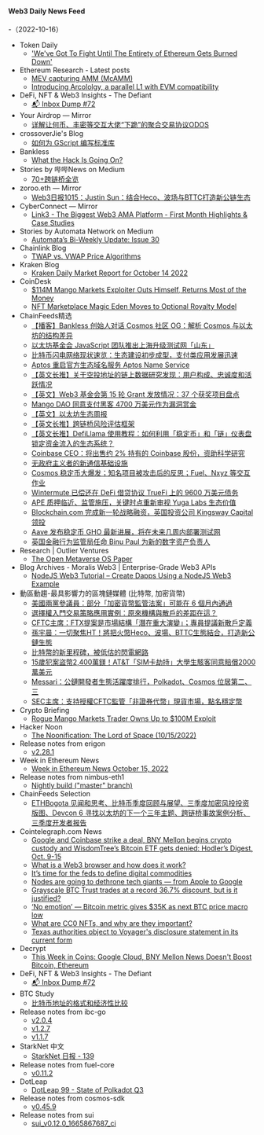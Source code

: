 #### Web3 Daily News Feed
-（2022-10-16）

- Token Daily
  - ['We've Got To Fight Until The Entirety of Ethereum Gets Burned Down'](https://www.tokendaily.co/p/we-ve-got-to-fight-until-the-entirety-of-ethereum-gets-burned-down)
- Ethereum Research - Latest posts
  - [MEV capturing AMM (McAMM)](https://ethresear.ch/t/mev-capturing-amm-mcamm/13336/22)
  - [Introducing Arcololgy, a parallel L1 with EVM compatibility](https://ethresear.ch/t/introducing-arcololgy-a-parallel-l1-with-evm-compatibility/13883/6)
- DeFi, NFT & Web3 Insights - The Defiant
  - [📬 Inbox Dump #72](https://newsletter.thedefiant.io/p/inbox-dump-72)
- Your Airdrop — Mirror
  - [详解让何币、丰密等交互大佬“下跪”的聚合交易协议ODOS](https://mirror.xyz/yourairdrop.eth/D1e3aDk61ZpDvYW9w4kR01NW1szQOguk2s3x4GykDSM)
- crossoverJie's Blog
  - [如何为 GScript 编写标准库](http://crossoverjie.top/2022/10/15/gscript/gscript10-write-native-lib/)
- Bankless
  - [What the Hack Is Going On?](https://newsletter.banklesshq.com/p/what-the-hack-is-going-on)
- Stories by 哔哔News on Medium
  - [70+跨链桥全览](https://medium.com/@bitalkforu/70-%E8%B7%A8%E9%93%BE%E6%A1%A5%E5%85%A8%E8%A7%88-448eca8e0d92?source=rss-d81aafc2c47b------2)
- zoroo.eth — Mirror
  - [Web3日报1015：Justin Sun：结合Heco、波场与BTTC打造新公链生态](https://mirror.xyz/zoroo.eth/Q-8Xrn1Sr3a68DYrJA4n90SeXNNnD3WzkmJNT3J5vxk)
- CyberConnect — Mirror
  - [Link3 - The Biggest Web3 AMA Platform - First Month Highlights & Case Studies](https://mirror.xyz/cyberlab.eth/5kaBv341zT5l4qkYf98unVKYAXSYi2UvCaY0AUDqKi4)
- Stories by Automata Network on Medium
  - [Automata’s Bi-Weekly Update: Issue 30](https://medium.com/atanetwork/automatas-bi-weekly-update-issue-30-9aef7bf2d8fe?source=rss-f15317e02c04------2)
- Chainlink Blog
  - [TWAP vs. VWAP Price Algorithms](https://blog.chain.link/twap-vs-vwap/)
- Kraken Blog
  - [Kraken Daily Market Report for October 14 2022](https://blog.kraken.com/post/15809/kraken-daily-market-report-for-october-14-2022/)
- CoinDesk
  - [$114M Mango Markets Exploiter Outs Himself, Returns Most of the Money](https://www.coindesk.com/business/2022/10/15/114m-mango-markets-exploiter-outs-himself-returns-most-of-the-money/?utm_medium=referral&utm_source=rss&utm_campaign=headlines)
  - [NFT Marketplace Magic Eden Moves to Optional Royalty Model](https://www.coindesk.com/business/2022/10/15/magic-eden-moves-to-optional-royalty-model/?utm_medium=referral&utm_source=rss&utm_campaign=headlines)
- ChainFeeds精选
  - [【播客】Bankless 创始人对话 Cosmos 社区 OG：解析 Cosmos 与以太坊的结构差异](https://mp.weixin.qq.com/s/cnDhBAApP2Uw1lQV2fVfMg)
  - [以太坊基金会 JavaScript 团队推出上海升级测试网「山东」](https://twitter.com/EFJavaScript/status/1581003267152412672)
  - [比特币闪电网络现状速览：生态建设初步成型，支付类应用发展迅速](https://www.panewslab.com/zh/articledetails/d0xanoi8.html)
  - [Aptos 重启官方生态域名服务 Aptos Name Service](https://twitter.com/aptoslabs/status/1581075945577803777)
  - [【英文长推】关于空投地址的链上数据研究发现：用户构成、忠诚度和活跃情况](https://twitter.com/ahkek4/status/1580586975827877888)
  - [【英文】Web3 基金会第 15 轮 Grant 发放情况：37 个获奖项目盘点](https://medium.com/web3foundation/web3-foundation-grants-wave-15-recipients-5ac4e6406485)
  - [Mango DAO 同意支付黑客 4700 万美元作为漏洞赏金](https://dao.mango.markets/dao/MNGO/proposal/GYhczJdNZAhG24dkkymWE9SUZv8xC4g8s9U8VF5Yprne)
  - [【英文】以太坊生态周报](https://weekinethereumnews.com/week-in-ethereum-news-october-15-2022/)
  - [【英文长推】跨链桥风险评估框架](https://twitter.com/ExponentialDeFi/status/1581022351705063426)
  - [【英文长推】DefiLlama 使用教程：如何利用「稳定币」和「链」仪表盘锁定资金流入的生态系统？](https://twitter.com/ModestusOkoye/status/1581081967072006144)
  - [Coinbase CEO：将出售约 2% 持有的 Coinbase 股份，资助科学研究](https://twitter.com/brian_armstrong/status/1581099147855155200)
  - [无政府主义者的新通信基础设施](https://zhuanlan.zhihu.com/p/572712524)
  - [Cosmos 稳定币大爆发；知名项目被攻击后的反思；Fuel、Nxyz 等交互作业](https://mp.weixin.qq.com/s/3_1mxN_7Fh-ZnZ6mbug-Jw)
  - [Wintermute 已偿还在 DeFi 借贷协议 TrueFi 上的 9600 万美元债务](https://www.coindesk.com/business/2022/10/14/crypto-market-maker-wintermute-pays-off-96m-truefi-debt-weeks-after-being-hacked/)
  - [APE 质押临近、监管施压，关键时点重新审视 Yuga Labs 生态价值](https://research.mintventures.fund/2022/10/14/ape%E8%B4%A8%E6%8A%BC%E4%B8%B4%E8%BF%91%E3%80%81%E7%9B%91%E7%AE%A1%E6%96%BD%E5%8E%8B%EF%BC%8C%E5%85%B3%E9%94%AE%E6%97%B6%E7%82%B9%E9%87%8D%E6%96%B0%E5%AE%A1%E8%A7%86yuga-labs%E7%94%9F%E6%80%81/)
  - [Blockchain.com 完成新一轮战略融资，英国投资公司 Kingsway Capital 领投](https://www.theblock.co/post/177306/blockchain-com-raises-fresh-capital-in-round-led-by-kingsway-capital-bloomberg)
  - [Aave 发布稳定币 GHO 最新进展，将在未来几周内部署测试网](https://governance.aave.com/t/gho-development-update/10267)
  - [英国金融行为监管局任命 Binu Paul 为新的数字资产负责人](https://www.theblock.co/post/177210/uks-financial-conduct-authority-names-new-digital-assets-head-exclusive)
- Research | Outlier Ventures
  - [The Open Metaverse OS Paper](https://outlierventures.io/research/the-open-metaverse-os-paper/)
- Blog Archives - Moralis Web3 | Enterprise-Grade Web3 APIs
  - [NodeJS Web3 Tutorial – Create Dapps Using a NodeJS Web3 Example](https://moralis.io/nodejs-web3-tutorial-create-dapps-using-a-nodejs-web3-example/)
- 動區動趨-最具影響力的區塊鏈媒體 (比特幣, 加密貨幣)
  - [美國兩黨參議員：部分「加密貨幣監管法案」可能在 6 個月內通過](https://www.blocktempo.com/pieces-of-lummis-gillibrand-crypto-regulation-bill-could-pass-in-six-months/)
  - [選擇權入門交易策略應用實例：原來機構與散戶的差距在這？](https://www.blocktempo.com/options-trading-strategy-example-and-institutions-are-different-from-retails/)
  - [CFTC主席：FTX提案是市場結構「潛在重大演變」；專員提議新散戶定義](https://www.blocktempo.com/cftc-commissioner-proposes-new-retail-investor-definition/)
  - [孫宇晨：一切聚焦HT！將把火幣Heco、波場、BTTC生態結合，打造新公鏈生態](https://www.blocktempo.com/justin-sun-merge-tron-and-bittorrent-chain-ecosystem-with-heco/)
  - [比特幣的新里程碑，被低估的閃電網路](https://www.blocktempo.com/bitcoin-new-milestone-the-undervalued-lightning-network/)
  - [15歲犯案盜幣2,400萬鎂！AT&T「SIM卡劫持」大學生駭客同意賠償2000萬美元](https://www.blocktempo.com/young-hacker-agrees-to-pay-22m-in-att-sim-swap-case/)
  - [Messari：公鏈開發者生態活躍度排行，Polkadot、Cosmos 位居第二、三](https://www.blocktempo.com/polkadot-and-cosmos-have-the-most-active-devs/)
  - [SEC主席：支持授權CFTC監管「非證券代幣」現貨市場，點名穩定幣](https://www.blocktempo.com/sec-gensler-supports-granting-cftc-more-power-over-non-security-tokens/)
- Crypto Briefing
  - [Rogue Mango Markets Trader Owns Up to $100M Exploit](https://cryptobriefing.com/rogue-mango-markets-trader-owns-up-100m-exploit/?utm_source=feed&utm_medium=rss)
- Hacker Noon
  - [The Noonification: The Lord of Space (10/15/2022)](https://hackernoon.com/10-15-2022-noonification?source=rss)
- Release notes from erigon
  - [v2.28.1](https://github.com/ledgerwatch/erigon/releases/tag/v2.28.1)
- Week in Ethereum News
  - [Week in Ethereum News  October 15, 2022](https://weekinethereumnews.com/week-in-ethereum-news-october-15-2022/)
- Release notes from nimbus-eth1
  - [Nightly build ("master" branch)](https://github.com/status-im/nimbus-eth1/releases/tag/nightly)
- ChainFeeds Selection
  - [ETHBogota 见闻和思考、比特币季度回顾与展望、三季度加密风投投资版图、Devcon 6 寻找以太坊的下一个三年主题、跨链桥事故案例分析、三季度开发者报告](https://chainfeeds.substack.com/p/ethbogota-devcon-6)
- Cointelegraph.com News
  - [Google and Coinbase strike a deal, BNY Mellon begins crypto custody and WisdomTree’s Bitcoin ETF gets denied: Hodler’s Digest, Oct. 9-15](https://cointelegraph.com/magazine/2022/10/15/google-coinbase-strike-deal-bny-mellon-begins-crypto-custody-wisdomtrees-bitcoin-etf-gets-denied-hodlers-digest-oct-9-15)
  - [What is a Web3 browser and how does it work?](https://cointelegraph.com/news/what-is-a-web3-browser-and-how-does-it-work)
  - [It’s time for the feds to define digital commodities](https://cointelegraph.com/news/it-s-time-for-the-feds-to-define-digital-commodities)
  - [Nodes are going to dethrone tech giants — from Apple to Google](https://cointelegraph.com/news/nodes-are-going-to-dethrone-tech-giants-from-apple-to-google)
  - [Grayscale BTC Trust trades at a record 36.7% discount, but is it justified?](https://cointelegraph.com/news/grayscale-btc-trust-trades-at-a-record-36-7-discount-but-is-it-justified)
  - [‘No emotion’ — Bitcoin metric gives $35K as next BTC price macro low](https://cointelegraph.com/news/no-emotion-bitcoin-metric-gives-35k-as-next-btc-price-macro-low)
  - [What are CC0 NFTs, and why are they important?](https://cointelegraph.com/explained/what-are-cc0-nfts-and-why-are-they-important)
  - [Texas authorities object to Voyager's disclosure statement in its current form](https://cointelegraph.com/news/texas-authorities-object-to-voyager-s-disclosure-statement-in-its-current-form)
- Decrypt
  - [This Week in Coins: Google Cloud, BNY Mellon News Doesn't Boost Bitcoin, Ethereum](https://decrypt.co/112051/this-week-in-coins-google-cloud-bny-mellon-news-doesnt-boost-bitcoin-ethereum)
- DeFi, NFT & Web3 Insights - The Defiant
  - [📬 Inbox Dump #72](https://newsletter.thedefiant.io/p/inbox-dump-72)
- BTC Study
  - [比特币地址的格式和经济性比较](https://www.btcstudy.org/2022/10/15/bitcoin-address-formats-and-performance-comparison/)
- Release notes from ibc-go
  - [v2.0.4](https://github.com/cosmos/ibc-go/releases/tag/v2.0.4)
  - [v1.2.7](https://github.com/cosmos/ibc-go/releases/tag/v1.2.7)
  - [v1.1.7](https://github.com/cosmos/ibc-go/releases/tag/v1.1.7)
- StarkNet 中文
  - [StarkNet 日报 - 139](https://starknetzh.substack.com/p/starknet-139)
- Release notes from fuel-core
  - [v0.11.2](https://github.com/FuelLabs/fuel-core/releases/tag/v0.11.2)
- DotLeap
  - [DotLeap 99 - State of Polkadot Q3](https://newsletter.dotleap.com/p/dotleap-99-state-of-polkadot-q3)
- Release notes from cosmos-sdk
  - [v0.45.9](https://github.com/cosmos/cosmos-sdk/releases/tag/v0.45.9)
- Release notes from sui
  - [sui_v0.12.0_1665867687_ci](https://github.com/MystenLabs/sui/releases/tag/sui_v0.12.0_1665867687_ci)
